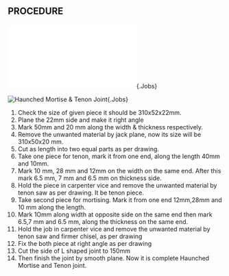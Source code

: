 ## PROCEDURE 

![](../../Common/WebGl/Crj_1_3D.html "Haunched Mortise & Tenon Joint"){.Jobs}

![](../../Common/svg/Crj_1_Dm.svg "Haunched Mortise & Tenon Joint"){.Jobs}

1. Check the size of given piece it should be 310x52x22mm. 
1. Plane the 22mm side and make it right angle 
1. Mark 50mm and 20 mm along the width & thickness respectively. 
1. Remove the unwanted material by jack plane, now its size will be 310x50x20 mm. 
1. Cut as length into two equal parts as per drawing.
1. Take one piece for tenon, mark it from one end, along the length 40mm and 10mm.
1. Mark 10 mm, 28 mm and 12mm on the width on the same end. After this mark 6.5 mm, 7 mm and 6.5 mm on thickness side.
1. Hold the piece in carpenter vice and remove the unwanted material by tenon saw as per drawing. It be tenon piece.
1. Take second piece for mortising. Mark it from one end 12mm,28mm and 10 mm along the length.
1. Mark 1Omm along width at opposite side on the same end then mark 6.5,7 mm and 6.5 mm, along the thickness on the same end.
1. Hold the job in carpenter vice and remove the unwanted material by tenon saw and firmer chisel, as per drawing
1. Fix the both piece at right angle as per drawing
1. Cut the side of L shaped joint to 150mm
1. Then finish the joint by smooth plane. Now it is complete Haunched Mortise and Tenon joint.


